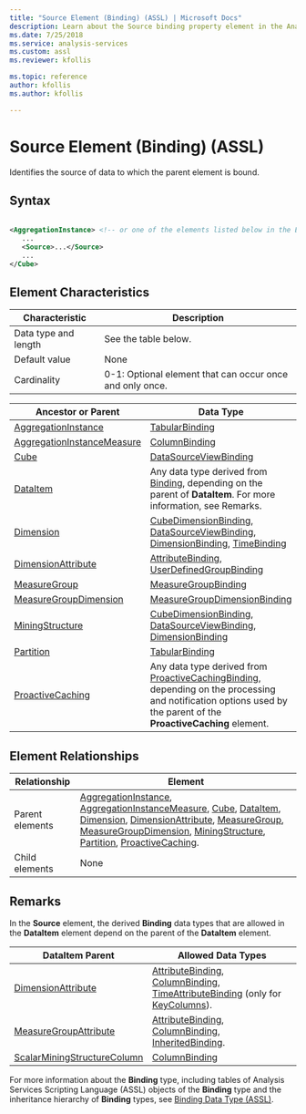 ```yaml
---
title: "Source Element (Binding) (ASSL) | Microsoft Docs"
description: Learn about the Source binding property element in the Analysis Services Scripting Language (ASSL) schema.
ms.date: 7/25/2018
ms.service: analysis-services
ms.custom: assl
ms.reviewer: kfollis

ms.topic: reference
author: kfollis
ms.author: kfollis

---
```

# Source Element (Binding) (ASSL)

  Identifies the source of data to which the parent element is bound.  
  
## Syntax  
  
```xml  
  
<AggregationInstance> <!-- or one of the elements listed below in the Element Relationships table -->  
   ...  
   <Source>...</Source>  
   ...  
</Cube>  
```  
  
## Element Characteristics  
  
|Characteristic|Description|  
|--------------------|-----------------|  
|Data type and length|See the table below.|  
|Default value|None|  
|Cardinality|0-1: Optional element that can occur once and only once.|  
  
|Ancestor or Parent|Data Type|  
|------------------------|---------------|  
|[AggregationInstance](../objects/aggregationinstance-element-assl.md)|[TabularBinding](../data-type/tabularbinding-data-type-assl.md)|  
|[AggregationInstanceMeasure](../data-type/aggregationinstancemeasure-data-type-assl.md)|[ColumnBinding](../data-type/columnbinding-data-type-assl.md)|  
|[Cube](../objects/cube-element-assl.md)|[DataSourceViewBinding](../data-type/datasourceviewbinding-data-type-assl.md)|  
|[DataItem](../data-type/dataitem-data-type-assl.md)|Any data type derived from [Binding](../data-type/binding-data-type-assl.md), depending on the parent of **DataItem**. For more information, see Remarks.|  
|[Dimension](../objects/dimension-element-assl.md)|[CubeDimensionBinding](../data-type/cubedimensionbinding-data-type-assl.md), [DataSourceViewBinding](../data-type/datasourceviewbinding-data-type-assl.md), [DimensionBinding](../data-type/dimensionbinding-data-type-assl.md), [TimeBinding](../data-type/timebinding-data-type-assl.md)|  
|[DimensionAttribute](../data-type/dimensionattribute-data-type-assl.md)|[AttributeBinding](../data-type/attributebinding-data-type-assl.md), [UserDefinedGroupBinding](../data-type/userdefinedgroupbinding-data-type-assl.md)|  
|[MeasureGroup](../objects/measuregroup-element-assl.md)|[MeasureGroupBinding](../data-type/measuregroupbinding-data-type-assl.md)|  
|[MeasureGroupDimension](../data-type/measuregroupdimension-data-type-assl.md)|[MeasureGroupDimensionBinding](../data-type/measuregroupdimensionbinding-data-type-assl.md)|  
|[MiningStructure](../objects/miningstructure-element-assl.md)|[CubeDimensionBinding](../data-type/cubedimensionbinding-data-type-assl.md), [DataSourceViewBinding](../data-type/datasourceviewbinding-data-type-assl.md), [DimensionBinding](../data-type/dimensionbinding-data-type-assl.md)|  
|[Partition](../objects/partition-element-assl.md)|[TabularBinding](../data-type/tabularbinding-data-type-assl.md)|  
|[ProactiveCaching](../objects/proactivecaching-element-assl.md)|Any data type derived from [ProactiveCachingBinding](../data-type/proactivecachingbinding-data-type-assl.md), depending on the processing and notification options used by the parent of the **ProactiveCaching** element.|  
  
## Element Relationships  
  
|Relationship|Element|  
|------------------|-------------|  
|Parent elements|[AggregationInstance](../objects/aggregationinstance-element-assl.md), [AggregationInstanceMeasure](../data-type/aggregationinstancemeasure-data-type-assl.md), [Cube](../objects/cube-element-assl.md), [DataItem](../data-type/dataitem-data-type-assl.md), [Dimension](../objects/dimension-element-assl.md), [DimensionAttribute](../data-type/dimensionattribute-data-type-assl.md), [MeasureGroup](../objects/measuregroup-element-assl.md), [MeasureGroupDimension](../data-type/measuregroupdimension-data-type-assl.md), [MiningStructure](../objects/miningstructure-element-assl.md), [Partition](../objects/partition-element-assl.md), [ProactiveCaching](../objects/proactivecaching-element-assl.md).|  
|Child elements|None|  
  
## Remarks  
 In the **Source** element, the derived **Binding** data types that are allowed in the **DataItem** element depend on the parent of the **DataItem** element.  
  
|DataItem Parent|Allowed Data Types|  
|---------------------|------------------------|  
|[DimensionAttribute](../data-type/dimensionattribute-data-type-assl.md)|[AttributeBinding](../data-type/attributebinding-data-type-assl.md), [ColumnBinding](../data-type/columnbinding-data-type-assl.md), [TimeAttributeBinding](../data-type/timeattributebinding-data-type-assl.md) (only for [KeyColumns](../collections/keycolumns-element-assl.md)).|  
|[MeasureGroupAttribute](../data-type/measuregroupattribute-data-type-assl.md)|[AttributeBinding](../data-type/attributebinding-data-type-assl.md), [ColumnBinding](../data-type/columnbinding-data-type-assl.md), [InheritedBinding](../data-type/inheritedbinding-data-type-assl.md).|  
|[ScalarMiningStructureColumn](../data-type/scalarminingstructurecolumn-data-type-assl.md)|[ColumnBinding](../data-type/columnbinding-data-type-assl.md)|  
  
 For more information about the **Binding** type, including tables of Analysis Services Scripting Language (ASSL) objects of the **Binding** type and the inheritance hierarchy of **Binding** types, see [Binding Data Type &#40;ASSL&#41;](../data-type/binding-data-type-assl.md).  